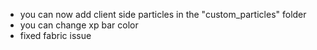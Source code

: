- you can now add client side particles in the "custom_particles" folder
- you can change xp bar color
- fixed fabric issue
